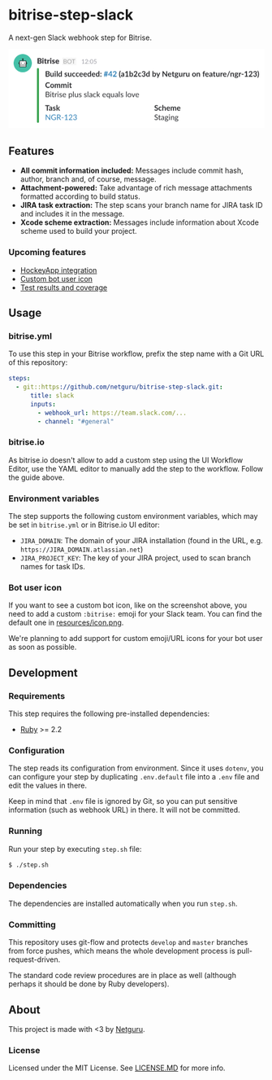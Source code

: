 # bitrise-step-slack

A next-gen Slack webhook step for Bitrise.

![](resources/screenshot.png)

## Features

- **All commit information included:** Messages include commit hash, author, branch and, of course, message.
- **Attachment-powered:** Take advantage of rich message attachments formatted according to build status.
- **JIRA task extraction:** The step scans your branch name for JIRA task ID and includes it in the message.
- **Xcode scheme extraction:** Messages include information about Xcode scheme used to build your project.

### Upcoming features

- [HockeyApp integration](https://github.com/netguru/bitrise-step-slack/issues/4)
- [Custom bot user icon](https://github.com/netguru/bitrise-step-slack/issues/5)
- [Test results and coverage](https://github.com/netguru/bitrise-step-slack/issues/6)

## Usage

### bitrise.yml

To use this step in your Bitrise workflow, prefix the step name with a Git URL of this repository:

```yml
steps:
  - git::https://github.com/netguru/bitrise-step-slack.git:
      title: slack
      inputs:
        - webhook_url: https://team.slack.com/...
        - channel: "#general"
```

### bitrise.io

As bitrise.io doesn't allow to add a custom step using the UI Workflow Editor, use the YAML editor to manually add the step to the workflow. Follow the guide above.

### Environment variables

The step supports the following custom environment variables, which may be set in `bitrise.yml` or in Bitrise.io UI editor:

- `JIRA_DOMAIN`: The domain of your JIRA installation (found in the URL, e.g. `https://JIRA_DOMAIN.atlassian.net`)
- `JIRA_PROJECT_KEY`: The key of your JIRA project, used to scan branch names for task IDs.

### Bot user icon

If you want to see a custom bot icon, like on the screenshot above, you need to add a custom `:bitrise:` emoji for your Slack team. You can find the default one in [resources/icon.png](resources/icon.png).

We're planning to add support for custom emoji/URL icons for your bot user as soon as possible.

## Development

### Requirements

This step requires the following pre-installed dependencies:

- [Ruby](https://rvm.io) >= 2.2

### Configuration

The step reads its configuration from environment. Since it uses `dotenv`, you can configure your step by duplicating `.env.default` file into a `.env` file and edit the values in there.

Keep in mind that `.env` file is ignored by Git, so you can put sensitive information (such as webhook URL) in there. It will not be committed.

### Running

Run your step by executing `step.sh` file:

```bash
$ ./step.sh
```

### Dependencies

The dependencies are installed automatically when you run `step.sh`.

### Committing

This repository uses git-flow and protects `develop` and `master` branches from force pushes, which means the whole development process is pull-request-driven.

The standard code review procedures are in place as well (although perhaps it should be done by Ruby developers).

## About

This project is made with <3 by [Netguru](https://netguru.co/opensource).

### License

Licensed under the MIT License. See [LICENSE.MD](LICENSE.MD) for more info.
